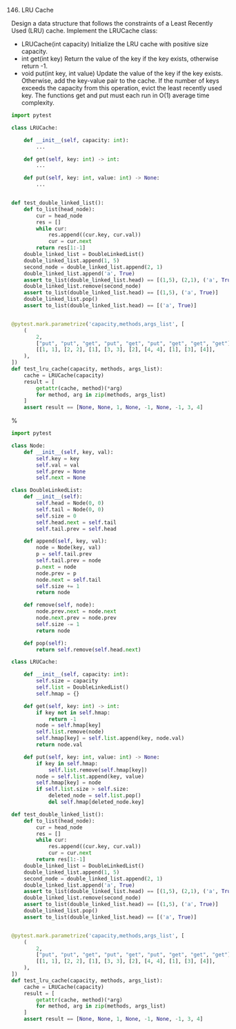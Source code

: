 <!--
The MIT License (MIT)

Copyright (c) 2023-2024 Almaz Ilaletdinov <a.ilaletdinov@yandex.ru>

Permission is hereby granted, free of charge, to any person obtaining a copy
of this software and associated documentation files (the "Software"), to deal
in the Software without restriction, including without limitation the rights
to use, copy, modify, merge, publish, distribute, sublicense, and/or sell
copies of the Software, and to permit persons to whom the Software is
furnished to do so, subject to the following conditions:

The above copyright notice and this permission notice shall be included in all
copies or substantial portions of the Software.

THE SOFTWARE IS PROVIDED "AS IS", WITHOUT WARRANTY OF ANY KIND,
EXPRESS OR IMPLIED, INCLUDING BUT NOT LIMITED TO THE WARRANTIES OF
MERCHANTABILITY, FITNESS FOR A PARTICULAR PURPOSE AND NONINFRINGEMENT.
IN NO EVENT SHALL THE AUTHORS OR COPYRIGHT HOLDERS BE LIABLE FOR ANY CLAIM,
DAMAGES OR OTHER LIABILITY, WHETHER IN AN ACTION OF CONTRACT, TORT OR
OTHERWISE, ARISING FROM, OUT OF OR IN CONNECTION WITH THE SOFTWARE OR THE USE
OR OTHER DEALINGS IN THE SOFTWARE.
-->
146. LRU Cache

Design a data structure that follows the constraints of a Least Recently Used (LRU) cache.
Implement the LRUCache class:
- LRUCache(int capacity) Initialize the LRU cache with positive size capacity.
- int get(int key) Return the value of the key if the key exists, otherwise return -1.
- void put(int key, int value) Update the value of the key if the key exists. Otherwise, add the key-value pair to the cache. If the number of keys exceeds the capacity from this operation, evict the least recently used key.
The functions get and put must each run in O(1) average time complexity.

```python
import pytest

class LRUCache:

    def __init__(self, capacity: int):
        ...

    def get(self, key: int) -> int:
        ...

    def put(self, key: int, value: int) -> None:
        ...


def test_double_linked_list():
    def to_list(head_node):
        cur = head_node
        res = []
        while cur:
            res.append((cur.key, cur.val))
            cur = cur.next
        return res[1:-1]
    double_linked_list = DoubleLinkedList()
    double_linked_list.append(1, 5)
    second_node = double_linked_list.append(2, 1)
    double_linked_list.append('a', True)
    assert to_list(double_linked_list.head) == [(1,5), (2,1), ('a', True)]
    double_linked_list.remove(second_node)
    assert to_list(double_linked_list.head) == [(1,5), ('a', True)]
    double_linked_list.pop()
    assert to_list(double_linked_list.head) == [('a', True)]


@pytest.mark.parametrize('capacity,methods,args_list', [
    (
        2,
        ["put", "put", "get", "put", "get", "put", "get", "get", "get"],
        [[1, 1], [2, 2], [1], [3, 3], [2], [4, 4], [1], [3], [4]],
    ),
])
def test_lru_cache(capacity, methods, args_list):
    cache = LRUCache(capacity)
    result = [
        getattr(cache, method)(*arg)
        for method, arg in zip(methods, args_list)
    ]
    assert result == [None, None, 1, None, -1, None, -1, 3, 4]
```

%

```python
import pytest

class Node:
    def __init__(self, key, val):
        self.key = key
        self.val = val
        self.prev = None
        self.next = None

class DoubleLinkedList:
    def __init__(self):
        self.head = Node(0, 0)
        self.tail = Node(0, 0)
        self.size = 0
        self.head.next = self.tail
        self.tail.prev = self.head

    def append(self, key, val):
        node = Node(key, val)
        p = self.tail.prev
        self.tail.prev = node
        p.next = node
        node.prev = p
        node.next = self.tail
        self.size += 1
        return node

    def remove(self, node):
        node.prev.next = node.next
        node.next.prev = node.prev
        self.size -= 1
        return node

    def pop(self):
        return self.remove(self.head.next)

class LRUCache:

    def __init__(self, capacity: int):
        self.size = capacity
        self.list = DoubleLinkedList()
        self.hmap = {}

    def get(self, key: int) -> int:
        if key not in self.hmap:
            return -1
        node = self.hmap[key]
        self.list.remove(node)
        self.hmap[key] = self.list.append(key, node.val)
        return node.val

    def put(self, key: int, value: int) -> None:
        if key in self.hmap:
            self.list.remove(self.hmap[key])
        node = self.list.append(key, value)
        self.hmap[key] = node
        if self.list.size > self.size:
            deleted_node = self.list.pop()
            del self.hmap[deleted_node.key]

def test_double_linked_list():
    def to_list(head_node):
        cur = head_node
        res = []
        while cur:
            res.append((cur.key, cur.val))
            cur = cur.next
        return res[1:-1]
    double_linked_list = DoubleLinkedList()
    double_linked_list.append(1, 5)
    second_node = double_linked_list.append(2, 1)
    double_linked_list.append('a', True)
    assert to_list(double_linked_list.head) == [(1,5), (2,1), ('a', True)]
    double_linked_list.remove(second_node)
    assert to_list(double_linked_list.head) == [(1,5), ('a', True)]
    double_linked_list.pop()
    assert to_list(double_linked_list.head) == [('a', True)]


@pytest.mark.parametrize('capacity,methods,args_list', [
    (
        2,
        ["put", "put", "get", "put", "get", "put", "get", "get", "get"],
        [[1, 1], [2, 2], [1], [3, 3], [2], [4, 4], [1], [3], [4]],
    ),
])
def test_lru_cache(capacity, methods, args_list):
    cache = LRUCache(capacity)
    result = [
        getattr(cache, method)(*arg)
        for method, arg in zip(methods, args_list)
    ]
    assert result == [None, None, 1, None, -1, None, -1, 3, 4]
```